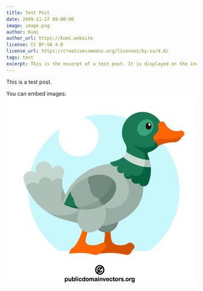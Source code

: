 ```yaml
---
title: Test Post
date: 2049-11-27 09:00:00
image: image.png
author: Kumi
author_url: https://kumi.website
license: CC BY-SA 4.0
license_url: https://creativecommons.org/licenses/by-sa/4.0/
tags: test
excerpt: This is the excerpt of a test post. It is displayed on the index pages.
---
```

This is a test post.

You can embed images: ![Duck image](image.png)